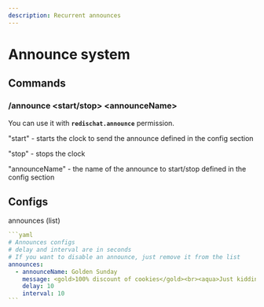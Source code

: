 ```yaml
---
description: Recurrent announces
---
```


# Announce system

## Commands

### /announce \<start/stop> \<announceName>

You can use it with **`redischat.announce`** permission.&#x20;

"start" - starts the clock to send the announce defined in the config section

"stop" - stops the clock

"announceName" - the name of the announce to start/stop defined in the config section

## Configs

announces (list)

````yaml
```yaml
# Announces configs
# delay and interval are in seconds
# If you want to disable an announce, just remove it from the list
announces: 
  - announceName: Golden Sunday
    message: <gold>100% discount of cookies</gold><br><aqua>Just kidding</aqua>
    delay: 10
    interval: 10
```
````

